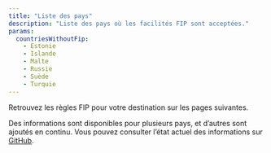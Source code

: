 ```yaml
---
title: "Liste des pays"
description: "Liste des pays où les facilités FIP sont acceptées."
params:
  countriesWithoutFip:
    - Estonie
    - Islande
    - Malte
    - Russie
    - Suède
    - Turquie
---
```


Retrouvez les règles FIP pour votre destination sur les pages suivantes.

Des informations sont disponibles pour plusieurs pays, et d’autres sont ajoutés en continu.
Vous pouvez consulter l’état actuel des informations sur [GitHub](https://github.com/orgs/fipguide/projects/3).
